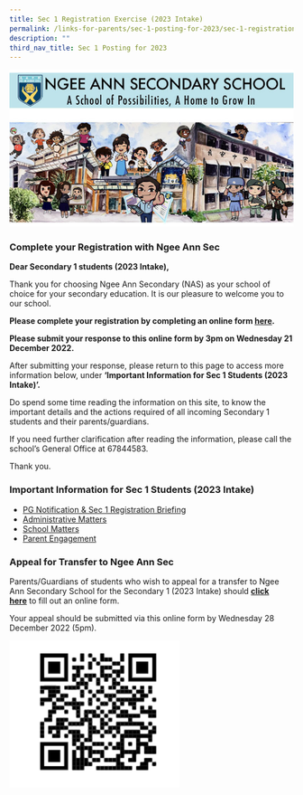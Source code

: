 ```yaml
---
title: Sec 1 Registration Exercise (2023 Intake)
permalink: /links-for-parents/sec-1-posting-for-2023/sec-1-registration-exercise-2023-intake/
description: ""
third_nav_title: Sec 1 Posting for 2023
---
```



![](/images/Sec1RegA.jpg)

### Complete your Registration with Ngee Ann Sec

**Dear Secondary 1 students (2023 Intake),**  

Thank you for choosing Ngee Ann Secondary (NAS) as your school of choice for your secondary education. It is our pleasure to welcome you to our school.

**Please complete your registration by completing an online form [here](https://form.gov.sg/6396b9b5a9cafc00118ec5b0).**

**Please submit your response to this online form by 3pm on Wednesday 21 December 2022.**

After submitting your response, please return to this page to access more information below, under **‘Important Information for Sec 1 Students (2023 Intake)’.**

Do spend some time reading the information on this site, to know the important details and the actions required of all incoming Secondary 1 students and their parents/guardians.

If you need further clarification after reading the information, please call the school’s General Office at 67844583.

Thank you.

### Important Information for Sec 1 Students (2023 Intake)

* [PG Notification & Sec 1 Registration Briefing](/links-for-parents/sec-1-posting-for-2023/pg-notifications-n-sec-1-registration-briefing)
* [Administrative Matters](/links-for-parents/sec-1-posting-for-2023/administrative-matters)
* [School Matters](/links-for-parents/sec-1-posting-for-2023/school-matters)
* [Parent Engagement](/links-for-parents/sec-1-posting-for-2023/parent-engagement)

### Appeal for Transfer to Ngee Ann Sec

Parents/Guardians of students who wish to appeal for a transfer to Ngee Ann Secondary School for the Secondary 1 (2023 Intake) should **[click here](https://form.gov.sg/#!/5fc879e38bdc81001188fe82)** to fill out an online form.

Your appeal should be submitted via this online form by Wednesday 28 December 2022 (5pm).

<img src="/images/AppealQR.png" 
     style="width:60%">